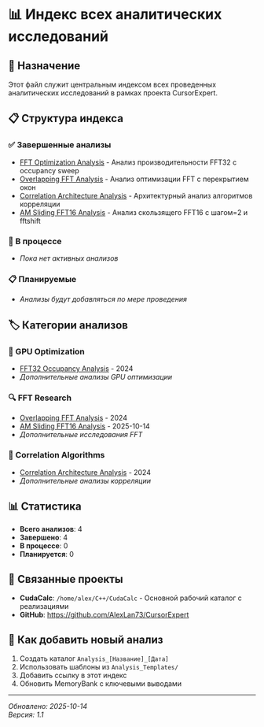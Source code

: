 # 📊 Индекс всех аналитических исследований

## 🎯 Назначение

Этот файл служит центральным индексом всех проведенных аналитических исследований в рамках проекта CursorExpert.

## 📋 Структура индекса

### ✅ Завершенные анализы
- [FFT Optimization Analysis](GPU_Optimization/OPTIMIZATION_GUIDE.md) - Анализ производительности FFT32 с occupancy sweep
- [Overlapping FFT Analysis](FFT_Research/OVERLAPPING_FFT_ANALYSIS.md) - Анализ оптимизации FFT с перекрытием окон
- [Correlation Architecture Analysis](Correlation_Algorithms/CORRELATION_ARCHITECTURE_ANALYSIS.md) - Архитектурный анализ алгоритмов корреляции
- [AM Sliding FFT16 Analysis](Analysis_AM_SlidingFFT16_2025-10-14/) - Анализ скользящего FFT16 с шагом=2 и fftshift

### 🔄 В процессе
- *Пока нет активных анализов*

### 📋 Планируемые
- *Анализы будут добавляться по мере проведения*

## 🏷️ Категории анализов

### 🚀 GPU Optimization
- [FFT32 Occupancy Analysis](GPU_Optimization/OPTIMIZATION_GUIDE.md) - 2024
- *Дополнительные анализы GPU оптимизации*

### 🔍 FFT Research  
- [Overlapping FFT Analysis](FFT_Research/OVERLAPPING_FFT_ANALYSIS.md) - 2024
- [AM Sliding FFT16 Analysis](Analysis_AM_SlidingFFT16_2025-10-14/) - 2025-10-14
- *Дополнительные исследования FFT*

### 🔗 Correlation Algorithms
- [Correlation Architecture Analysis](Correlation_Algorithms/CORRELATION_ARCHITECTURE_ANALYSIS.md) - 2024
- *Дополнительные анализы корреляции*

## 📊 Статистика

- **Всего анализов**: 4
- **Завершено**: 4
- **В процессе**: 0
- **Планируется**: 0

## 🔗 Связанные проекты

- **CudaCalc**: `/home/alex/C++/CudaCalc` - Основной рабочий каталог с реализациями
- **GitHub**: https://github.com/AlexLan73/CursorExpert

## 📝 Как добавить новый анализ

1. Создать каталог `Analysis_[Название]_[Дата]`
2. Использовать шаблоны из `Analysis_Templates/`
3. Добавить ссылку в этот индекс
4. Обновить MemoryBank с ключевыми выводами

---

*Обновлено: 2025-10-14*  
*Версия: 1.1*